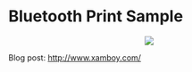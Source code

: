 # Bluetooth Print Sample


<p align="center">
<img height:"800" src="Sample.gif" />

Blog post: http://www.xamboy.com/
